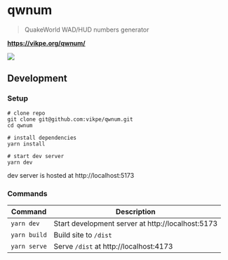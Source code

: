 # qwnum

> QuakeWorld WAD/HUD numbers generator

**https://vikpe.org/qwnum/**

<a href="https://vikpe.org/qwnum/"><img src="https://user-images.githubusercontent.com/1616817/203157308-ef9f9031-ec90-454b-a904-be9acbc92202.png" /></a>

## Development

### Setup

```shell
# clone repo
git clone git@github.com:vikpe/qwnum.git
cd qwnum

# install dependencies
yarn install

# start dev server
yarn dev
```

dev server is hosted at http://localhost:5173

### Commands

| Command      | Description                                       |
|--------------|---------------------------------------------------|
| `yarn dev`   | Start development server at http://localhost:5173 |
| `yarn build` | Build site to `/dist`                             |
| `yarn serve` | Serve `/dist` at http://localhost:4173            |
